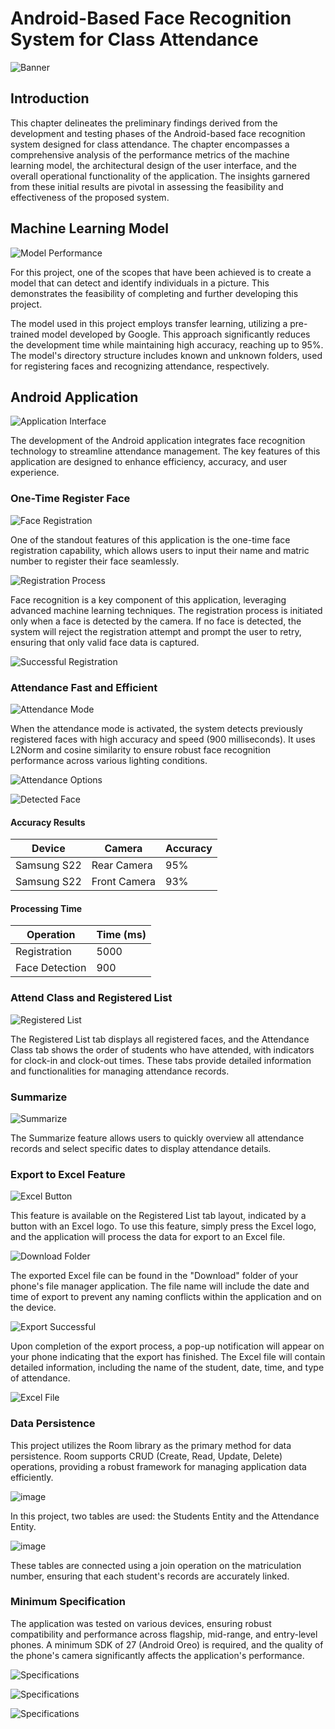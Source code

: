 # Android-Based Face Recognition System for Class Attendance

![Banner](https://github.com/RR21-crypto/FYP_FACE_RECOGNITION/assets/81364035/a177e642-6f4a-4e5c-a822-723546141d5b)

## Introduction

This chapter delineates the preliminary findings derived from the development and testing phases of the Android-based face recognition system designed for class attendance. The chapter encompasses a comprehensive analysis of the performance metrics of the machine learning model, the architectural design of the user interface, and the overall operational functionality of the application. The insights garnered from these initial results are pivotal in assessing the feasibility and effectiveness of the proposed system.

## Machine Learning Model

![Model Performance](https://github.com/RR21-crypto/FYP_FACE_RECOGNITION/assets/81364035/84a09014-0cf2-4f6c-ad47-2716484c1f1a)

For this project, one of the scopes that have been achieved is to create a model that can detect and identify individuals in a picture. This demonstrates the feasibility of completing and further developing this project.

The model used in this project employs transfer learning, utilizing a pre-trained model developed by Google. This approach significantly reduces the development time while maintaining high accuracy, reaching up to 95%. The model's directory structure includes known and unknown folders, used for registering faces and recognizing attendance, respectively.

## Android Application

![Application Interface](https://github.com/RR21-crypto/FYP_FACE_RECOGNITION/assets/81364035/2f8a4502-4a65-4b2f-9c6c-db4ed72072b0)

The development of the Android application integrates face recognition technology to streamline attendance management. The key features of this application are designed to enhance efficiency, accuracy, and user experience.

### One-Time Register Face

![Face Registration](https://github.com/RR21-crypto/FYP_FACE_RECOGNITION/assets/81364035/e70b3c03-0fb4-41f4-954d-7d5432ed22ca)

One of the standout features of this application is the one-time face registration capability, which allows users to input their name and matric number to register their face seamlessly.

![Registration Process](https://github.com/RR21-crypto/FYP_FACE_RECOGNITION/assets/81364035/86d8ca58-1389-4ce1-a5f5-cd716c421ec2)

Face recognition is a key component of this application, leveraging advanced machine learning techniques. The registration process is initiated only when a face is detected by the camera. If no face is detected, the system will reject the registration attempt and prompt the user to retry, ensuring that only valid face data is captured.

![Successful Registration](https://github.com/RR21-crypto/FYP_FACE_RECOGNITION/assets/81364035/7440a2a9-f7a3-4454-8a4c-f65f8d7f040c)

### Attendance Fast and Efficient

![Attendance Mode](https://github.com/RR21-crypto/FYP_FACE_RECOGNITION/assets/81364035/06fe25df-61e7-4a21-b48f-5684082e025f)

When the attendance mode is activated, the system detects previously registered faces with high accuracy and speed (900 milliseconds). It uses L2Norm and cosine similarity to ensure robust face recognition performance across various lighting conditions.

![Attendance Options](https://github.com/RR21-crypto/FYP_FACE_RECOGNITION/assets/81364035/15028fbb-3246-41cc-a14e-946ed846cd32)

![Detected Face](https://github.com/RR21-crypto/FYP_FACE_RECOGNITION/assets/81364035/93c732c4-ac01-41d3-85b0-c1fd300f4440)

#### Accuracy Results

| Device       | Camera      | Accuracy |
|--------------|-------------|----------|
| Samsung S22  | Rear Camera | 95%      |
| Samsung S22  | Front Camera| 93%      |

#### Processing Time

| Operation     | Time (ms) |
|---------------|-----------|
| Registration  | 5000      |
| Face Detection| 900       |

### Attend Class and Registered List

![Registered List](https://github.com/RR21-crypto/FYP_FACE_RECOGNITION/assets/81364035/6388f6e2-14af-4bd2-aacd-564c74bbe82f)

The Registered List tab displays all registered faces, and the Attendance Class tab shows the order of students who have attended, with indicators for clock-in and clock-out times. These tabs provide detailed information and functionalities for managing attendance records.

### Summarize

![Summarize](https://github.com/RR21-crypto/FYP_FACE_RECOGNITION/assets/81364035/8341c596-e8d0-42be-a172-4b10549a806a)

The Summarize feature allows users to quickly overview all attendance records and select specific dates to display attendance details.

### Export to Excel Feature

![Excel Button](https://github.com/RR21-crypto/FYP_FACE_RECOGNITION/assets/81364035/361db0a4-ad85-4f02-84c7-d0dc115a22fb)

This feature is available on the Registered List tab layout, indicated by a button with an Excel logo. To use this feature, simply press the Excel logo, and the application will process the data for export to an Excel file.

![Download Folder](https://github.com/RR21-crypto/FYP_FACE_RECOGNITION/assets/81364035/5748140a-ee7e-4576-ba6e-7acf4bcbeff4)

The exported Excel file can be found in the "Download" folder of your phone's file manager application. The file name will include the date and time of export to prevent any naming conflicts within the application and on the device.

![Export Successful](https://github.com/RR21-crypto/FYP_FACE_RECOGNITION/assets/81364035/c6856e01-c65e-41c5-ade4-465353cf8001)

Upon completion of the export process, a pop-up notification will appear on your phone indicating that the export has finished. The Excel file will contain detailed information, including the name of the student, date, time, and type of attendance.

![Excel File](https://github.com/RR21-crypto/FYP_FACE_RECOGNITION/assets/81364035/be7be434-c4e9-4e49-97a9-ca5c99c15e70)

### Data Persistence

This project utilizes the Room library as the primary method for data persistence. Room supports CRUD (Create, Read, Update, Delete) operations, providing a robust framework for managing application data efficiently.

![image](https://github.com/RR21-crypto/FYP_FACE_RECOGNITION/assets/81364035/4e1e3007-de7a-4480-8e69-f6768fee1d69)


In this project, two tables are used: the Students Entity and the Attendance Entity.

![image](https://github.com/RR21-crypto/FYP_FACE_RECOGNITION/assets/81364035/f7c8f46d-5721-41c6-a354-77323cd8f860)


These tables are connected using a join operation on the matriculation number, ensuring that each student's records are accurately linked.

### Minimum Specification

The application was tested on various devices, ensuring robust compatibility and performance across flagship, mid-range, and entry-level phones. A minimum SDK of 27 (Android Oreo) is required, and the quality of the phone's camera significantly affects the application's performance.

![Specifications](https://github.com/RR21-crypto/FYP_FACE_RECOGNITION/assets/81364035/c7c40357-6c9d-443a-84fd-4bb2684ca512)

![Specifications](https://github.com/RR21-crypto/FYP_FACE_RECOGNITION/assets/81364035/61130d8a-c204-4788-9580-4cebb74582f6)

![Specifications](https://github.com/RR21-crypto/FYP_FACE_RECOGNITION/assets/81364035/2f8494e3-111c-497b-a868-ec26959fa15b)
